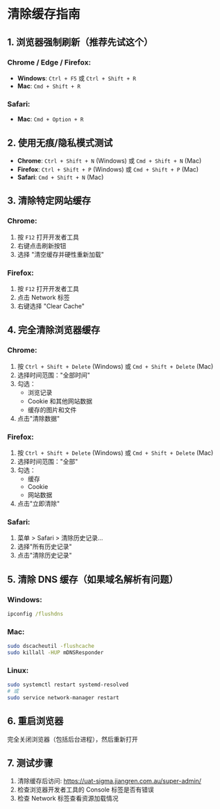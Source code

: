 # 清除缓存指南

## 1. 浏览器强制刷新（推荐先试这个）

### Chrome / Edge / Firefox:
- **Windows**: `Ctrl + F5` 或 `Ctrl + Shift + R`
- **Mac**: `Cmd + Shift + R`

### Safari:
- **Mac**: `Cmd + Option + R`

## 2. 使用无痕/隐私模式测试
- **Chrome**: `Ctrl + Shift + N` (Windows) 或 `Cmd + Shift + N` (Mac)
- **Firefox**: `Ctrl + Shift + P` (Windows) 或 `Cmd + Shift + P` (Mac)
- **Safari**: `Cmd + Shift + N` (Mac)

## 3. 清除特定网站缓存

### Chrome:
1. 按 `F12` 打开开发者工具
2. 右键点击刷新按钮
3. 选择 "清空缓存并硬性重新加载"

### Firefox:
1. 按 `F12` 打开开发者工具
2. 点击 Network 标签
3. 右键选择 "Clear Cache"

## 4. 完全清除浏览器缓存

### Chrome:
1. 按 `Ctrl + Shift + Delete` (Windows) 或 `Cmd + Shift + Delete` (Mac)
2. 选择时间范围："全部时间"
3. 勾选：
   - 浏览记录
   - Cookie 和其他网站数据
   - 缓存的图片和文件
4. 点击"清除数据"

### Firefox:
1. 按 `Ctrl + Shift + Delete` (Windows) 或 `Cmd + Shift + Delete` (Mac)
2. 选择时间范围："全部"
3. 勾选：
   - 缓存
   - Cookie
   - 网站数据
4. 点击"立即清除"

### Safari:
1. 菜单 > Safari > 清除历史记录...
2. 选择"所有历史记录"
3. 点击"清除历史记录"

## 5. 清除 DNS 缓存（如果域名解析有问题）

### Windows:
```cmd
ipconfig /flushdns
```

### Mac:
```bash
sudo dscacheutil -flushcache
sudo killall -HUP mDNSResponder
```

### Linux:
```bash
sudo systemctl restart systemd-resolved
# 或
sudo service network-manager restart
```

## 6. 重启浏览器
完全关闭浏览器（包括后台进程），然后重新打开

## 7. 测试步骤
1. 清除缓存后访问: https://uat-sigma.jiangren.com.au/super-admin/
2. 检查浏览器开发者工具的 Console 标签是否有错误
3. 检查 Network 标签查看资源加载情况
